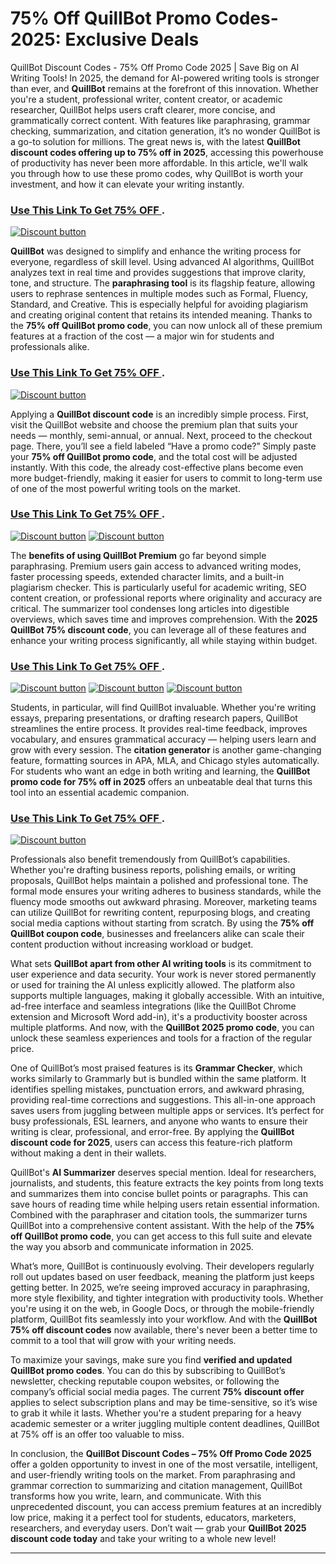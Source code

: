 # 75% Off QuillBot Promo Codes-2025: Exclusive Deals 

 QuillBot Discount Codes - 75% Off Promo Code 2025 | Save Big on AI Writing Tools!
In 2025, the demand for AI-powered writing tools is stronger than ever, and **QuillBot** remains at the forefront of this innovation. Whether you're a student, professional writer, content creator, or academic researcher, QuillBot helps users craft clearer, more concise, and grammatically correct content. With features like paraphrasing, grammar checking, summarization, and citation generation, it’s no wonder QuillBot is a go-to solution for millions. The great news is, with the latest **QuillBot discount codes offering up to 75% off in 2025**, accessing this powerhouse of productivity has never been more affordable. In this article, we'll walk you through how to use these promo codes, why QuillBot is worth your investment, and how it can elevate your writing instantly.
### [Use This Link To Get 75% OFF ]( https://try.quillbot.com/raaskdvh36ay).


[![Discount button](https://github.com/user-attachments/assets/fab7e012-d780-4652-ae74-7952276efc69)]( https://try.quillbot.com/raaskdvh36ay)



**QuillBot** was designed to simplify and enhance the writing process for everyone, regardless of skill level. Using advanced AI algorithms, QuillBot analyzes text in real time and provides suggestions that improve clarity, tone, and structure. The **paraphrasing tool** is its flagship feature, allowing users to rephrase sentences in multiple modes such as Formal, Fluency, Standard, and Creative. This is especially helpful for avoiding plagiarism and creating original content that retains its intended meaning. Thanks to the **75% off QuillBot promo code**, you can now unlock all of these premium features at a fraction of the cost — a major win for students and professionals alike.
### [Use This Link To Get 75% OFF ]( https://try.quillbot.com/raaskdvh36ay).

[![Discount button](https://github.com/user-attachments/assets/20ee2ab7-f7b8-4d7f-844e-d2f2808d3d62)]( https://try.quillbot.com/raaskdvh36ay)

Applying a **QuillBot discount code** is an incredibly simple process. First, visit the QuillBot website and choose the premium plan that suits your needs — monthly, semi-annual, or annual. Next, proceed to the checkout page. There, you’ll see a field labeled “Have a promo code?” Simply paste your **75% off QuillBot promo code**, and the total cost will be adjusted instantly. With this code, the already cost-effective plans become even more budget-friendly, making it easier for users to commit to long-term use of one of the most powerful writing tools on the market.


### [Use This Link To Get 75% OFF ]( https://try.quillbot.com/raaskdvh36ay).



[![Discount button](https://github.com/user-attachments/assets/1372fd89-ca73-4623-a6fc-72ea78423ab6)]( https://try.quillbot.com/raaskdvh36ay)
[![Discount button](https://github.com/user-attachments/assets/e76bf726-d1da-4075-a12d-f890746ccadb)]( https://try.quillbot.com/raaskdvh36ay)


The **benefits of using QuillBot Premium** go far beyond simple paraphrasing. Premium users gain access to advanced writing modes, faster processing speeds, extended character limits, and a built-in plagiarism checker. This is particularly useful for academic writing, SEO content creation, or professional reports where originality and accuracy are critical. The summarizer tool condenses long articles into digestible overviews, which saves time and improves comprehension. With the **2025 QuillBot 75% discount code**, you can leverage all of these features and enhance your writing process significantly, all while staying within budget.
### [Use This Link To Get 75% OFF ]( https://try.quillbot.com/raaskdvh36ay).

[![Discount button](https://github.com/user-attachments/assets/f2a1bdae-5295-46c7-b1e2-96dc9dabfd72)]( https://try.quillbot.com/raaskdvh36ay)
[![Discount button](https://github.com/user-attachments/assets/f3c475f6-0cbf-4301-acec-9845eb58237b)]( https://try.quillbot.com/raaskdvh36ay)
[![Discount button](https://github.com/user-attachments/assets/f1c5cb01-ec5a-40a0-854b-a5c82a5838a5)]( https://try.quillbot.com/raaskdvh36ay)



Students, in particular, will find QuillBot invaluable. Whether you're writing essays, preparing presentations, or drafting research papers, QuillBot streamlines the entire process. It provides real-time feedback, improves vocabulary, and ensures grammatical accuracy — helping users learn and grow with every session. The **citation generator** is another game-changing feature, formatting sources in APA, MLA, and Chicago styles automatically. For students who want an edge in both writing and learning, the **QuillBot promo code for 75% off in 2025** offers an unbeatable deal that turns this tool into an essential academic companion.
### [Use This Link To Get 75% OFF ]( https://try.quillbot.com/raaskdvh36ay).


[![Discount button](https://github.com/user-attachments/assets/29b87318-5cce-4f68-b11c-ee3de5ce22d0)]( https://try.quillbot.com/raaskdvh36ay)


Professionals also benefit tremendously from QuillBot’s capabilities. Whether you're drafting business reports, polishing emails, or writing proposals, QuillBot helps maintain a polished and professional tone. The formal mode ensures your writing adheres to business standards, while the fluency mode smooths out awkward phrasing. Moreover, marketing teams can utilize QuillBot for rewriting content, repurposing blogs, and creating social media captions without starting from scratch. By using the **75% off QuillBot coupon code**, businesses and freelancers alike can scale their content production without increasing workload or budget.

What sets **QuillBot apart from other AI writing tools** is its commitment to user experience and data security. Your work is never stored permanently or used for training the AI unless explicitly allowed. The platform also supports multiple languages, making it globally accessible. With an intuitive, ad-free interface and seamless integrations (like the QuillBot Chrome extension and Microsoft Word add-in), it's a productivity booster across multiple platforms. And now, with the **QuillBot 2025 promo code**, you can unlock these seamless experiences and tools for a fraction of the regular price.

One of QuillBot’s most praised features is its **Grammar Checker**, which works similarly to Grammarly but is bundled within the same platform. It identifies spelling mistakes, punctuation errors, and awkward phrasing, providing real-time corrections and suggestions. This all-in-one approach saves users from juggling between multiple apps or services. It’s perfect for busy professionals, ESL learners, and anyone who wants to ensure their writing is clear, professional, and error-free. By applying the **QuillBot discount code for 2025**, users can access this feature-rich platform without making a dent in their wallets.

QuillBot's **AI Summarizer** deserves special mention. Ideal for researchers, journalists, and students, this feature extracts the key points from long texts and summarizes them into concise bullet points or paragraphs. This can save hours of reading time while helping users retain essential information. Combined with the paraphraser and citation tools, the summarizer turns QuillBot into a comprehensive content assistant. With the help of the **75% off QuillBot promo code**, you can get access to this full suite and elevate the way you absorb and communicate information in 2025.

What’s more, QuillBot is continuously evolving. Their developers regularly roll out updates based on user feedback, meaning the platform just keeps getting better. In 2025, we’re seeing improved accuracy in paraphrasing, more style flexibility, and tighter integration with productivity tools. Whether you're using it on the web, in Google Docs, or through the mobile-friendly platform, QuillBot fits seamlessly into your workflow. And with the **QuillBot 75% off discount codes** now available, there's never been a better time to commit to a tool that will grow with your writing needs.

To maximize your savings, make sure you find **verified and updated QuillBot promo codes**. You can do this by subscribing to QuillBot’s newsletter, checking reputable coupon websites, or following the company’s official social media pages. The current **75% discount offer** applies to select subscription plans and may be time-sensitive, so it’s wise to grab it while it lasts. Whether you're a student preparing for a heavy academic semester or a writer juggling multiple content deadlines, QuillBot at 75% off is an offer too valuable to miss.

In conclusion, the **QuillBot Discount Codes – 75% Off Promo Code 2025** offer a golden opportunity to invest in one of the most versatile, intelligent, and user-friendly writing tools on the market. From paraphrasing and grammar correction to summarizing and citation management, QuillBot transforms how you write, learn, and communicate. With this unprecedented discount, you can access premium features at an incredibly low price, making it a perfect tool for students, educators, marketers, researchers, and everyday users. Don’t wait — grab your **QuillBot 2025 discount code today** and take your writing to a whole new level!

---

